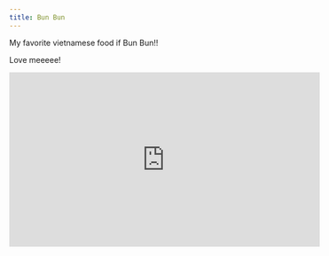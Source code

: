 ```yaml
---
title: Bun Bun
---
```


My favorite vietnamese food if Bun Bun!!

Love meeeee!

<iframe width="560" height="315" src="https://www.youtube.com/embed/8CaadFo3sw0" frameborder="0" allow="accelerometer; autoplay; encrypted-media; gyroscope; picture-in-picture" allowfullscreen></iframe>
